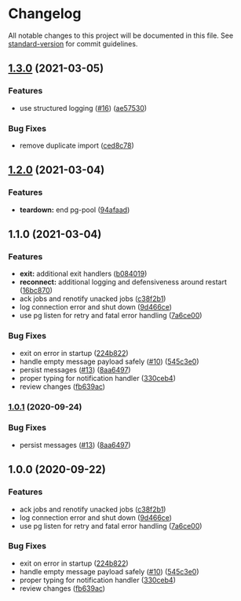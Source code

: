 # Changelog

All notable changes to this project will be documented in this file. See [standard-version](https://github.com/conventional-changelog/standard-version) for commit guidelines.

## [1.3.0](https://github.com/politics-rewired/pg-amqp-bridge-node/compare/v1.2.0...v1.3.0) (2021-03-05)


### Features

* use structured logging ([#16](https://github.com/politics-rewired/pg-amqp-bridge-node/issues/16)) ([ae57530](https://github.com/politics-rewired/pg-amqp-bridge-node/commit/ae5753074f54343b50fbc2346460db935d6d9f99))


### Bug Fixes

* remove duplicate import ([ced8c78](https://github.com/politics-rewired/pg-amqp-bridge-node/commit/ced8c78c2dbe2916b09d98fe9e9c71005f9e65e5))

## [1.2.0](https://github.com/politics-rewired/pg-amqp-bridge-node/compare/v1.1.0...v1.2.0) (2021-03-04)


### Features

* **teardown:** end pg-pool ([94afaad](https://github.com/politics-rewired/pg-amqp-bridge-node/commit/94afaad44595badfc83f4dbc0122f21bf9c76f51))

## 1.1.0 (2021-03-04)


### Features

* **exit:** additional exit handlers ([b084019](https://github.com/politics-rewired/pg-amqp-bridge-node/commit/b084019ff01cd2aed7287a4ba6fd30ee93b652bb))
* **reconnect:** additional logging and defensiveness around restart ([16bc870](https://github.com/politics-rewired/pg-amqp-bridge-node/commit/16bc870e0a8f94e0af8cc726212a457dfa83887d))
* ack jobs and renotify unacked jobs ([c38f2b1](https://github.com/politics-rewired/pg-amqp-bridge-node/commit/c38f2b1bc4e37e526998cd2f25f85ca62cd269cd))
* log connection error and shut down ([9d466ce](https://github.com/politics-rewired/pg-amqp-bridge-node/commit/9d466ceecfbc65b6096b0f0c92e068143868b7d4))
* use pg listen for retry and fatal error handling ([7a6ce00](https://github.com/politics-rewired/pg-amqp-bridge-node/commit/7a6ce00a7e048888149ae40c51e5c8f81a31a9f6))


### Bug Fixes

* exit on error in startup ([224b822](https://github.com/politics-rewired/pg-amqp-bridge-node/commit/224b8225f2262482a199a12f2997f321966613c1))
* handle empty message payload safely ([#10](https://github.com/politics-rewired/pg-amqp-bridge-node/issues/10)) ([545c3e0](https://github.com/politics-rewired/pg-amqp-bridge-node/commit/545c3e0ea8d571e46095e1f9321f8975f5c7bce8))
* persist messages ([#13](https://github.com/politics-rewired/pg-amqp-bridge-node/issues/13)) ([8aa6497](https://github.com/politics-rewired/pg-amqp-bridge-node/commit/8aa64978cd0114c9458ce1034ecde6e118c43ae3))
* proper typing for notification handler ([330ceb4](https://github.com/politics-rewired/pg-amqp-bridge-node/commit/330ceb4ff7a6c2508e3ad8ae549625bddc532e25))
* review changes ([fb639ac](https://github.com/politics-rewired/pg-amqp-bridge-node/commit/fb639aca01edfd4438a464e1b0bfb974e3e56c34))

### [1.0.1](https://github.com/politics-rewired/pg-amqp-bridge-node/compare/v1.0.0...v1.0.1) (2020-09-24)


### Bug Fixes

* persist messages ([#13](https://github.com/politics-rewired/pg-amqp-bridge-node/issues/13)) ([8aa6497](https://github.com/politics-rewired/pg-amqp-bridge-node/commit/8aa64978cd0114c9458ce1034ecde6e118c43ae3))

## 1.0.0 (2020-09-22)


### Features

* ack jobs and renotify unacked jobs ([c38f2b1](https://github.com/politics-rewired/pg-amqp-bridge-node/commit/c38f2b1bc4e37e526998cd2f25f85ca62cd269cd))
* log connection error and shut down ([9d466ce](https://github.com/politics-rewired/pg-amqp-bridge-node/commit/9d466ceecfbc65b6096b0f0c92e068143868b7d4))
* use pg listen for retry and fatal error handling ([7a6ce00](https://github.com/politics-rewired/pg-amqp-bridge-node/commit/7a6ce00a7e048888149ae40c51e5c8f81a31a9f6))


### Bug Fixes

* exit on error in startup ([224b822](https://github.com/politics-rewired/pg-amqp-bridge-node/commit/224b8225f2262482a199a12f2997f321966613c1))
* handle empty message payload safely ([#10](https://github.com/politics-rewired/pg-amqp-bridge-node/issues/10)) ([545c3e0](https://github.com/politics-rewired/pg-amqp-bridge-node/commit/545c3e0ea8d571e46095e1f9321f8975f5c7bce8))
* proper typing for notification handler ([330ceb4](https://github.com/politics-rewired/pg-amqp-bridge-node/commit/330ceb4ff7a6c2508e3ad8ae549625bddc532e25))
* review changes ([fb639ac](https://github.com/politics-rewired/pg-amqp-bridge-node/commit/fb639aca01edfd4438a464e1b0bfb974e3e56c34))
